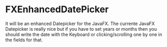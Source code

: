 # FXEnhancedDatePicker
It will be an enhanced Datepicker for the JavaFX. The currente JavaFX Datepicker is really nice but if you have to set years or months then you should write the date with the Keyboard or clicking/scrolling one by one in the fields for that.
